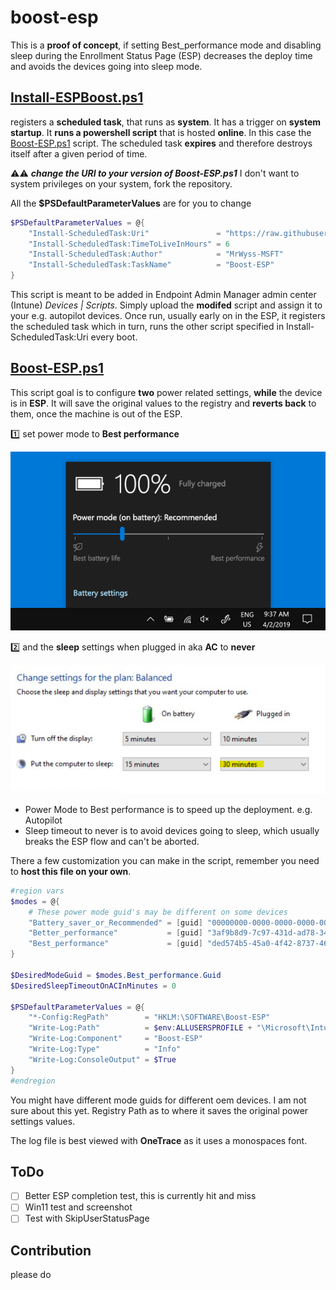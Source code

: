 # boost-esp
This is a **proof of concept**, if setting Best_performance mode and disabling sleep during the Enrollment Status Page (ESP) decreases the deploy time and avoids the devices going into sleep mode.


## [Install-ESPBoost.ps1](Install-ESPBoost.ps1) 

registers a **scheduled task**, that runs as **system**. It has a trigger on **system startup**. It **runs a powershell script** that is hosted **online**. In this case the [Boost-ESP.ps1](Boost-ESP.ps1) script. The scheduled task **expires** and therefore destroys itself after a given period of time. 

⚠️⚠️ **_change the URI to your version of Boost-ESP.ps1_** I don't want to system privileges on your system, fork the repository.

All the **$PSDefaultParameterValues** are for you to change

```powershell
$PSDefaultParameterValues = @{
    "Install-ScheduledTask:Uri"               = "https://raw.githubusercontent.com/MrWyss-MSFT/boost-esp/main/Boost-ESP.ps1"
    "Install-ScheduledTask:TimeToLiveInHours" = 6
    "Install-ScheduledTask:Author"            = "MrWyss-MSFT"
    "Install-ScheduledTask:TaskName"          = "Boost-ESP"
}
```
This script is meant to be added in Endpoint Admin Manager admin center (Intune) _Devices | Scripts_. Simply upload the **modifed** script and assign it to your e.g. autopilot devices. Once run, usually early on in the ESP, it registers the scheduled task which in turn, runs the other script specified in Install-ScheduledTask:Uri every boot.

## [Boost-ESP.ps1](Boost-ESP.ps1)
This script goal is to configure **two** power related settings, **while** the device is in **ESP**. It will save the original values to the registry and **reverts back** to them, once the machine is out of the ESP.

1️⃣ set power mode to **Best performance**

![Power mode](doc/pictures/powermode.png)

2️⃣ and the **sleep** settings when plugged in aka **AC** to **never**

![Sleep settings](doc/pictures/sleep.png)

- Power Mode to Best performance is to speed up the deployment. e.g. Autopilot
- Sleep timeout to never is to avoid devices going to sleep, which usually breaks the ESP flow and can't be aborted.


There a few customization you can make in the script, remember you need to __host this file on your own__.
```powershell
#region vars
$modes = @{ 
    # These power mode guid's may be different on some devices
    "Battery_saver_or_Recommended" = [guid] "00000000-0000-0000-0000-000000000000"
    "Better_performance"           = [guid] "3af9b8d9-7c97-431d-ad78-34a8bfea439f"
    "Best_performance"             = [guid] "ded574b5-45a0-4f42-8737-46345c09c238" 
}

$DesiredModeGuid = $modes.Best_performance.Guid
$DesiredSleepTimeoutOnACInMinutes = 0 

$PSDefaultParameterValues = @{
    "*-Config:RegPath"        = "HKLM:\SOFTWARE\Boost-ESP"
    "Write-Log:Path"          = $env:ALLUSERSPROFILE + "\Microsoft\IntuneManagementExtension\Logs\Boost-Esp-$(Get-Date -Format yyyy-M-dd).log"
    "Write-Log:Component"     = "Boost-ESP"
    "Write-Log:Type"          = "Info"
    "Write-Log:ConsoleOutput" = $True
}
#endregion
```

You might have different mode guids for different oem devices. I am not sure about this yet.
Registry Path as to where it saves the original power settings values.

The log file is best viewed with **OneTrace** as it uses a monospaces font.

## ToDo
- [ ] Better ESP completion test, this is currently hit and miss
- [ ] Win11 test and screenshot
- [ ] Test with SkipUserStatusPage

## Contribution
please do